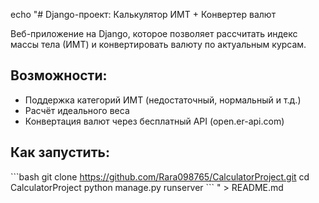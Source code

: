echo "# Django-проект: Калькулятор ИМТ + Конвертер валют

Веб-приложение на Django, которое позволяет рассчитать индекс массы тела (ИМТ) и конвертировать валюту по актуальным курсам.

## Возможности:
- Поддержка категорий ИМТ (недостаточный, нормальный и т.д.)
- Расчёт идеального веса
- Конвертация валют через бесплатный API (open.er-api.com)

## Как запустить:
\`\`\`bash
git clone https://github.com/Rara098765/CalculatorProject.git
cd CalculatorProject
python manage.py runserver
\`\`\`
" > README.md
